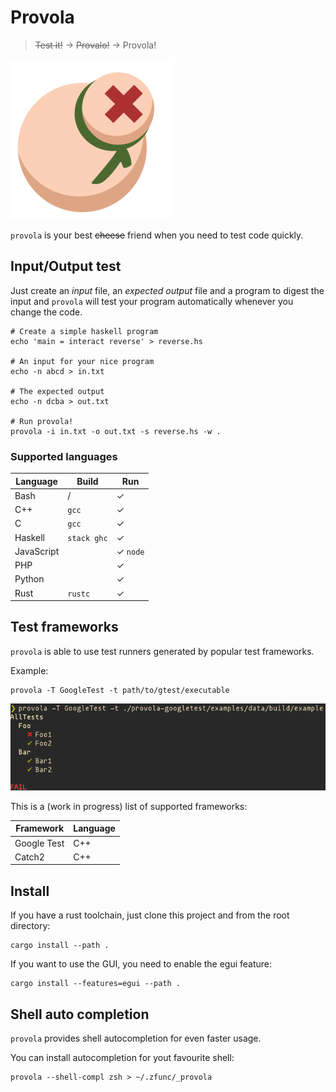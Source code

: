 # Provola

> ~~Test it!~~ → ~~Provalo!~~ → Provola!

![Provola Logo](/.doc/provola-icon.png)

`provola` is your best ~~cheese~~ friend when you need to test code quickly.

## Input/Output test

Just create an *input* file, an *expected output* file and a program to digest
the input and `provola` will test your program automatically whenever you change
the code.

```shell
# Create a simple haskell program
echo 'main = interact reverse' > reverse.hs

# An input for your nice program
echo -n abcd > in.txt

# The expected output
echo -n dcba > out.txt

# Run provola!
provola -i in.txt -o out.txt -s reverse.hs -w .
```

### Supported languages

| Language   | Build       | Run      |
|------------|-------------|----------|
| Bash       | /           | ✓        |
| C++        | `gcc`       | ✓        |
| C          | `gcc`       | ✓        |
| Haskell    | `stack ghc` | ✓        |
| JavaScript |             | ✓ `node` |
| PHP        |             | ✓        |
| Python     |             | ✓        |
| Rust       | `rustc`     | ✓        |

## Test frameworks

`provola` is able to use test runners generated by popular test frameworks.

Example:

```shell
provola -T GoogleTest -t path/to/gtest/executable
```

![GoogleTest example](/.doc/googletest-screenshot.png)

This is a (work in progress) list of supported frameworks:

| Framework   | Language |
|-------------|----------|
| Google Test | C++      |
| Catch2      | C++      |

## Install

If you have a rust toolchain, just clone this project and from the root
directory:

```shell
cargo install --path .
```

If you want to use the GUI, you need to enable the egui feature:

```shell
cargo install --features=egui --path .
```


## Shell auto completion

`provola` provides shell autocompletion for even faster usage.

You can install autocompletion for yout favourite shell:

```shell
provola --shell-compl zsh > ~/.zfunc/_provola
```
